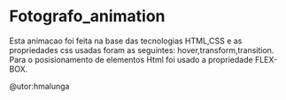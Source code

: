 # Fotografo_animation
Esta animacao foi feita na base das tecnologias HTML,CSS e as propriedades css usadas foram as seguintes: hover,transform,transition. Para o posisionamento de elementos Html foi usado a propriedade FLEX-BOX.

@utor:hmalunga
